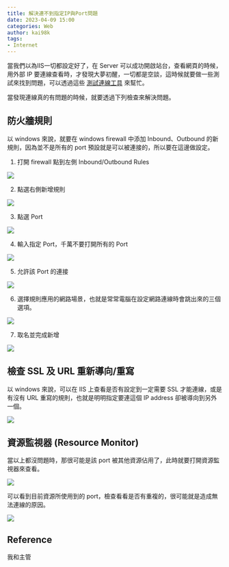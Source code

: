 ```yaml
---
title: 解決連不到指定IP與Port問題
date: 2023-04-09 15:00 
categories: Web
author: kai98k
tags:
- Internet
---
```

當我們以為IIS一切都設定好了，在 Server 可以成功開啟站台，查看網頁的時候，用外部 IP 要連線查看時，才發現大夢初醒，一切都是空談，這時候就要做一些測試來找到問題，可以透過這些 [測試連線工具](https://urwebapp.github.io/Web/Windows%20%E6%B8%AC%E8%A9%A6%E9%80%A3%E7%B7%9A%E5%B7%A5%E5%85%B7/) 來幫忙。

當發現連線真的有問題的時候，就要透過下列檢查來解決問題。

## 防火牆規則
以 windows 來說，就要在 windows firewall 中添加 Inbound、Outbound 的新規則，因為並不是所有的 port 預設就是可以被連接的，所以要在這邊做設定。

1. 打開 firewall 點到左側 Inbound/Outbound Rules

![](https://i.imgur.com/wu9lcih.png)

2. 點選右側新增規則

![](https://i.imgur.com/5uC54sa.png)

3. 點選 Port 

![](https://i.imgur.com/jKF8YRr.png)

4. 輸入指定 Port，千萬不要打開所有的 Port

![](https://i.imgur.com/c4Ls19Q.png)

5. 允許該 Port 的連接

![](https://i.imgur.com/XSmbvJd.png)

6. 選擇規則應用的網路場景，也就是常常電腦在設定網路連線時會跳出來的三個選項。

![](https://i.imgur.com/ZkjUWvO.png)

7. 取名並完成新增

![](https://i.imgur.com/Hafw0Et.png)


## 檢查 SSL 及 URL 重新導向/重寫

以 windows 來說，可以在 IIS 上查看是否有設定到一定需要 SSL 才能連線，或是有沒有 URL 重寫的規則，也就是明明指定要連這個 IP address 卻被導向到另外一個。

![](https://i.imgur.com/gyC1NiT.png)

## 資源監視器 (Resource Monitor)

當以上都沒問題時，那很可能是該 port 被其他資源佔用了，此時就要打開資源監視器來查看。

![](https://i.imgur.com/L7trrzd.png)

可以看到目前資源所使用到的 port，檢查看看是否有重複的，很可能就是造成無法連線的原因。

![](https://i.imgur.com/3y3PPiO.png)


## Reference

我和主管